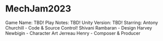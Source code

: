 # MechJam2023
Game Name: TBD!
Play Notes: TBD!
Unity Version: TBD!
Starring:
Antony Churchill - Code & Source Control!
Shivani Rambaran - Design
Harvey Newbigin	- Character Art
Jerreau Henry - Composer & Producer